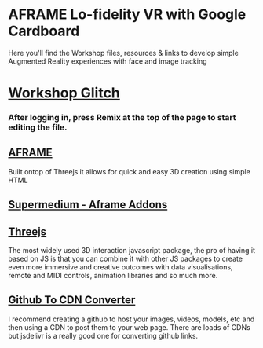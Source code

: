 # AFRAME Lo-fidelity VR with Google Cardboard
Here you'll find the Workshop files, resources & links to develop simple Augmented Reality experiences with face and image tracking


# [Workshop Glitch](https://glitch.com/edit/#!/ribbon-dawn-feverfew?path=index.html%3A107%3A17)
### After logging in, press Remix at the top of the page to start editing the file.


## [AFRAME](https://aframe.io/docs/1.5.0/introduction/) 
Built ontop of Threejs it allows for quick and easy 3D creation using simple HTML

## [Supermedium - Aframe Addons](https://github.com/supermedium/superframe/tree/master)

## [Threejs](https://threejs.org/)
The most widely used 3D interaction javascript package, the pro of having it based on JS is that you can combine it with other JS packages to create even more immersive and creative outcomes with data visualisations, remote and MIDI controls, animation libraries and so much more.


## [Github To CDN Converter](https://www.jsdelivr.com/github)
I recommend creating a github to host your images, videos, models, etc and then using a CDN to post them to your web page. 
There are loads of CDNs but jsdelivr is a really good one for converting github links. 

